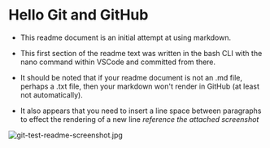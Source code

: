 # Hello Git and GitHub

* This readme document is an initial attempt at using markdown.

* This first section of the readme text was written in the bash CLI with the nano command  within VSCode and committed from there.

* It should be noted that if your readme document is not an .md file, perhaps a .txt file, then your markdown won't render in GitHub (at least not automatically).

* It also appears that you need to insert a line space between paragraphs to effect the rendering of a new line _reference the attached screenshot_

![git-test-readme-screenshot.jpg](https://postimg.cc/RNpCBbyr)
